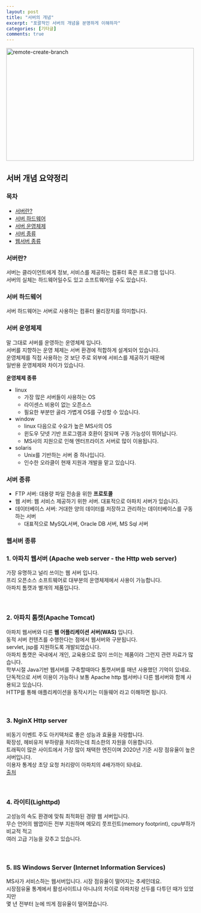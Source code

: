 ```yaml
---
layout: post
title: "서버의 개념"
excerpt: "포괄적인 서버의 개념을 분명하게 이해하자"
categories: [기타글]
comments: true
---
```


<img src='{{ "/img/server.jpg" | relative_url }}' alt="remote-create-branch" width="500px" height="300px">

## 서버 개념 요약정리

### 목차

- [서버란?](#서버란?)
- [서버 하드웨어](#서버-하드웨어)
- [서버 운영체제](#서버-운영체제)
- [서버 종류](#서버-종류)
- [웹서버 종류](#웹서버-종류)

### 서버란?

서버는 클라이언트에게 정보, 서비스를 제공하는 컴퓨터 혹은 프로그램 입니다. <br>
서버의 실체는 하드웨어일수도 있고 소프트웨어일 수도 있습니다.

### 서버 하드웨어

서버 하드웨어는 서버로 사용하는 컴퓨터 물리장치를 의미합니다.

### 서버 운영체제

말 그대로 서버를 운영하는 운영체제 입니다. <br>
서버를 지향하는 운영 체제는 서버 환경에 적합하게 설계되어 있습니다. <br>
운영체제를 직접 사용하는 것 보단 주로 외부에 서비스를 제공하기 때문에 <br>
일반용 운영체제와 차이가 있습니다. <br>

**운영체제 종류**

- linux
  - 가장 많은 서버들이 사용하는 OS
  - 라이센스 비용이 없는 오픈소스
  - 필요한 부분만 골라 가볍게 OS를 구성할 수 있습니다.
- window
  - linux 다음으로 수요가 높은 MS사의 OS
  - 윈도우 닷넷 기반 프로그램과 호환이 잘되며 구동 가능성이 뛰어납니다.
  - MS사의 지원으로 인해 엔터프라이즈 서버로 많이 이용됩니다.
- solaris
  - Unix를 기반하는 서버 중 하나입니다.
  - 인수한 오라클이 현재 지원과 개발을 맡고 있습니다.

### 서버 종류

- FTP 서버: 대용량 파일 전송을 위한 **프로토콜**
- 웹 서버: 웹 서비스 제공하기 위한 서버. 대표적으로 아파치 서버가 있습니다.
- 데이터베이스 서버: 거대한 양의 데이터를 저장하고 관리하는 데이터베이스를 구동하는 서버
  - 대표적으로 MySQL서버, Oracle DB 서버, MS Sql 서버

### 웹서버 종류

<!-- <img src="/img/enterpriseLogo/apacheWebServer.jpg" width="400px" height="300px"/> -->

### 1. 아파치 웹서버 (Apache web server - the Http web server)

가장 유명하고 널리 쓰이는 웹 서버 입니다. <br>
프리 오픈소스 소프트웨어로 대부분의 운영체제에서 사용이 가능합니다. <br>
아파치 톰캣과 별개의 제품입니다. <br><br><br>

<!-- <img src="/img/enterpriseLogo/apacheTomcat.png" width="300px" height="300px"/> -->

### 2. 아파치 톰캣(Apache Tomcat)

아파치 웹서버와 다른 **웹 어플리케이션 서버(WAS)** 입니다. <br>
동적 서버 컨텐츠를 수행한다는 점에서 웹서버와 구분됩니다. <br>
servlet, jsp를 지원하도록 개발되었습니다.<br>
아파치 톰캣은 국내에서 개인, 교육용으로 많이 쓰이는 제품이라 그런지 관련 자료가 많습니다. <br>
학부시절 Java기반 웹서버를 구축할때마다 톰캣서버를 매년 사용했던 기억이 있네요.<br>
단독적으로 서버 이용이 가능하나 보통 Apache http 웹서버나 다른 웹서버와 함께 사용되고 있습니다. <br>
HTTP를 통해 애플리케이션을 동작시키는 미들웨어 라고 이해하면 됩니다.<br><br><br>

<!-- <img src="/img/enterpriseLogo/nginX.png" width="300px" height="300px"/> -->

### 3. NginX Http server

비동기 이벤트 주도 아키텍처로 좋은 성능과 효율을 자랑합니다. <br>
확장성, 헤비유저 부하량을 처리하는데 최소한의 자원을 이용합니다. <br>
트래픽이 많은 사이트에서 가장 많이 채택한 엔진이며 2020년 기준 시장 점유율이 높은 서버입니다.<br>
이용자 통계상 초당 요청 처리량이 아파치의 4배가까이 되네요. <br>
[출처](https://www.slideshare.net/sjjang61/nginx-testing-innaver-16742438) <br><br><br>

<!-- <img src="/img/enterpriseLogo/lighttpd.png" width="300px" height="300px"/> -->

### 4. 라이티(Lighttpd)

고성능의 속도 환경에 맞춰 최적화된 경량 웹 서버입니다. <br>
무슨 언어의 웹앱이든 전부 지원하며 메모리 풋프린트(memory footprint), cpu부하가 비교적 적고 <br>
여러 고급 기능을 갖추고 있습니다. <br><br><br>

<!-- <img src="/img/enterpriseLogo/iisServer.JPG" width="400px" height="200px"/> -->

### 5. IIS Windows Server (Internet Information Services)

MS사가 서비스하는 웹서버입니다. 시장 점유율이 떨어지는 추세인데요. <br>
시장점유율 통계에서 활성사이트냐 아니냐의 차이로 아파치랑 선두를 다투던 때가 있었지만 <br>
몇 년 전부터 눈에 띄게 점유율이 떨어졌습니다.<br>
